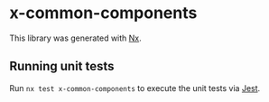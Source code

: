 # x-common-components

This library was generated with [Nx](https://nx.dev).

## Running unit tests

Run `nx test x-common-components` to execute the unit tests via [Jest](https://jestjs.io).
